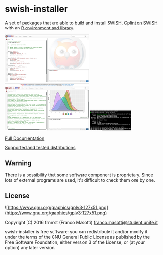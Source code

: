 # swish-installer

A set of packages that are able to build and install
[SWISH](https://github.com/SWI-Prolog/swish), 
[Cplint on SWISH](https://github.com/friguzzi/swish) 
with an 
[R environment and library](https://github.com/frnmst/cplint_r).

![images/swish-screenshot.png](images/swish-screenshot.png)
![images/swish-cplint-screenshot.png](images/swish-cplint-screenshot.png)
![images/swish-cplint-systemd-screenshot.png](images/swish-cplint-systemd-screenshot.png)

[Full Documentation](https://frnmst.github.io/swish-installer)

[Supported and tested distributions](https://frnmst.github.io/swish-installer/swish-installer.html#Tests)

## Warning

There is a possibility that some software component is proprietary.
Since lots of external programs are used, it's difficult to check them one 
by one.

## License

![https://www.gnu.org/graphics/gplv3-127x51.png](https://www.gnu.org/graphics/gplv3-127x51.png)

Copyright (C) 2016 frnmst (Franco Masotti) <franco.masotti@student.unife.it>

swish-installer is free software: you can redistribute it and/or modify it 
under the terms of the GNU General Public License as published by the Free Software 
Foundation, either version 3 of the License, or (at your option) any later 
version.
